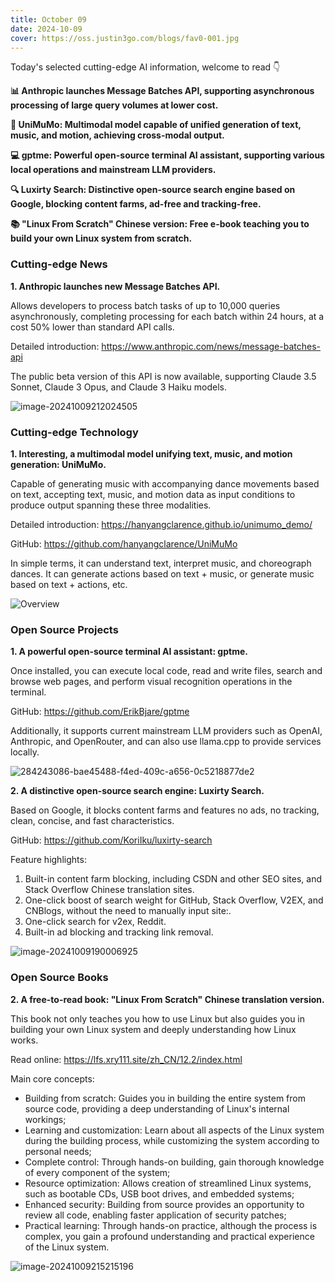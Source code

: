 ```yaml
---
title: October 09
date: 2024-10-09
cover: https://oss.justin3go.com/blogs/fav0-001.jpg
---
```


Today's selected cutting-edge AI information, welcome to read 👇

**📊 Anthropic launches Message Batches API, supporting asynchronous processing of large query volumes at lower cost.**

**🎵 UniMuMo: Multimodal model capable of unified generation of text, music, and motion, achieving cross-modal output.**

**💻 gptme: Powerful open-source terminal AI assistant, supporting various local operations and mainstream LLM providers.**

**🔍 Luxirty Search: Distinctive open-source search engine based on Google, blocking content farms, ad-free and tracking-free.**

**📚 "Linux From Scratch" Chinese version: Free e-book teaching you to build your own Linux system from scratch.**

### Cutting-edge News

**1. Anthropic launches new Message Batches API.**

Allows developers to process batch tasks of up to 10,000 queries asynchronously, completing processing for each batch within 24 hours, at a cost 50% lower than standard API calls.

Detailed introduction: https://www.anthropic.com/news/message-batches-api

The public beta version of this API is now available, supporting Claude 3.5 Sonnet, Claude 3 Opus, and Claude 3 Haiku models.

![image-20241009212024505](https://cdn.jsdelivr.net/gh/freelander/oss@master/ai-daily/2024-10-09/image-20241009212024505.png)

### Cutting-edge Technology

**1. Interesting, a multimodal model unifying text, music, and motion generation: UniMuMo.**

Capable of generating music with accompanying dance movements based on text, accepting text, music, and motion data as input conditions to produce output spanning these three modalities.

Detailed introduction: https://hanyangclarence.github.io/unimumo_demo/

GitHub: https://github.com/hanyangclarence/UniMuMo

In simple terms, it can understand text, interpret music, and choreograph dances. It can generate actions based on text + music, or generate music based on text + actions, etc.

![Overview](https://hanyangclarence.github.io/unimumo_demo/image/overview.png)

### Open Source Projects

**1. A powerful open-source terminal AI assistant: gptme.**

Once installed, you can execute local code, read and write files, search and browse web pages, and perform visual recognition operations in the terminal.

GitHub: https://github.com/ErikBjare/gptme

Additionally, it supports current mainstream LLM providers such as OpenAI, Anthropic, and OpenRouter, and can also use llama.cpp to provide services locally.

![284243086-bae45488-f4ed-409c-a656-0c5218877de2](https://cdn.jsdelivr.net/gh/freelander/oss@master/baodian/2024-10-09/284243086-bae45488-f4ed-409c-a656-0c5218877de2.gif)

**2. A distinctive open-source search engine: Luxirty Search.**

Based on Google, it blocks content farms and features no ads, no tracking, clean, concise, and fast characteristics.

GitHub: https://github.com/KoriIku/luxirty-search

Feature highlights:

1. Built-in content farm blocking, including CSDN and other SEO sites, and Stack Overflow Chinese translation sites.
2. One-click boost of search weight for GitHub, Stack Overflow, V2EX, and CNBlogs, without the need to manually input site:.
3. One-click search for v2ex, Reddit.
4. Built-in ad blocking and tracking link removal.

![image-20241009190006925](https://cdn.jsdelivr.net/gh/freelander/oss@master/ai-daily/2024-10-09/image-20241009190006925.png)

### Open Source Books

**2. A free-to-read book: "Linux From Scratch" Chinese translation version.**

This book not only teaches you how to use Linux but also guides you in building your own Linux system and deeply understanding how Linux works.

Read online: https://lfs.xry111.site/zh_CN/12.2/index.html

Main core concepts:

- Building from scratch: Guides you in building the entire system from source code, providing a deep understanding of Linux's internal workings;
- Learning and customization: Learn about all aspects of the Linux system during the building process, while customizing the system according to personal needs;
- Complete control: Through hands-on building, gain thorough knowledge of every component of the system;
- Resource optimization: Allows creation of streamlined Linux systems, such as bootable CDs, USB boot drives, and embedded systems;
- Enhanced security: Building from source provides an opportunity to review all code, enabling faster application of security patches;
- Practical learning: Through hands-on practice, although the process is complex, you gain a profound understanding and practical experience of the Linux system.

![image-20241009215215196](https://cdn.jsdelivr.net/gh/freelander/oss@master/ai-daily/2024-10-09/image-20241009215215196.png)
